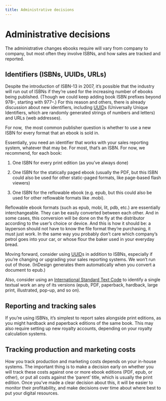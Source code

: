 ```yaml
---
title: Administrative decisions
---
```


# Administrative decisions

The administrative changes ebooks require will vary from company to company, but most often they involve ISBNs, and how sales are tracked and reported.


## Identifiers (ISBNs, UUIDs, URLs)

Despite the introduction of ISBN-13 in 2007, it&#8217;s possible that the industry will run out of ISBNs if they&#8217;re used for the increasing number of ebooks being published. (Though we could keep adding book ISBN prefixes beyond 978–, starting with 977–.) For this reason and others, there is already discussion about new identifiers, including [UUID](http://en.wikipedia.org/wiki/Universally_Unique_Identifier "UUID on Wikipedia")s (Universally Unique Identifiers, which are randomly generated strings of numbers and letters) and URLs (web addresses).

For now,  the most common publisher question is whether to use a new ISBN for every format that an ebook is sold in.

Essentially, you need an identifier that works with your sales reporting system, whatever that may be. For most, that&#8217;s an ISBN. For now, we recommend, for each book:

1. One ISBN for every print edition (as you&#8217;ve always done)

2. One ISBN for the statically paged ebook (usually the PDF, but this ISBN could also be used for other static-paged formats, like page-based flash viewers)

3. One ISBN for the reflowable ebook (e.g. epub, but this could also be used for other reflowable formats like .mobi).

Reflowable ebook formats (such as epub, mobi, lit, pdb, etc.) are essentially interchangeable. They can be easily converted between each other. And in some cases, this conversion will be done on the fly at the distributor according to the user&#8217;s choice or device. And this is how it should be: a layperson should not have to know the file format they&#8217;re purchasing, it must just work. In the same way you probably don&#8217;t care which company&#8217;s petrol goes into your car, or whose flour the baker used in your everyday bread.

Moving forward, consider using [UUID](http://en.wikipedia.org/wiki/Universally_Unique_Identifier "UUID on Wikipedia")s in addition to ISBNs, especially if you&#8217;re changing or upgrading your sales reporting systems. We won&#8217;t run out of those. (InDesign generates them automatically when you convert a document to epub.)

Also, consider using an [International Standard Text Code](http://www.istc-international.org/ "ISTC") to identify a single textual work an any of its versions (epub, PDF, paperback, hardback, large print, illustrated, pop-up, and so on).

## Reporting and tracking sales

If you&#8217;re using ISBNs, it&#8217;s simplest to report sales alongside print editions, as you might hardback and paperback editions of the same book. This may also require setting up new royalty accounts, depending on your royalty calculation systems.

## Tracking production and marketing costs

How you track production and marketing costs depends on your in-house systems. The important thing is to make a decision early on whether you will track these costs against one or more ebook editions (PDF, epub, or other), or put all costs against the &#8216;parent&#8217; title, which is usually the print edition. Once you&#8217;ve made a clear decision about this, it will be easier to monitor their profitability, and make decisions over time about where best to put your digital resources.


